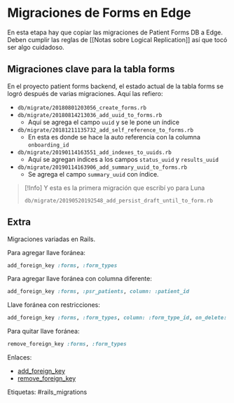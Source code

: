 # Migraciones de Forms en Edge

En esta etapa hay que copiar las migraciones de Patient Forms DB a Edge. Deben cumplir las reglas de [[Notas sobre Logical Replication]] así que tocó ser algo cuidadoso.

## Migraciones clave para la tabla forms

En el proyecto patient forms backend, el estado actual de la tabla forms se logró después de varias migraciones. Aquí las refiero:

- `db/migrate/20180801203056_create_forms.rb`
- `db/migrate/20180814213036_add_uuid_to_forms.rb`
	- Aquí se agrega el campo `uuid` y se le pone un índice
- `db/migrate/20181211135732_add_self_reference_to_forms.rb`
	- En esta es donde se hace la auto referencia con la columna `onboarding_id`
- `db/migrate/20190114163551_add_indexes_to_uuids.rb`
	- Aquí se agregan indices a los campos `status_uuid` y `results_uuid`
-  `db/migrate/20190114163906_add_summary_uuid_to_forms.rb`
	- Se agrega el campo `summary_uuid` con índice.

> [!Info]
> Y esta es la primera migración que escribí yo para Luna
> 
> `db/migrate/20190520192548_add_persist_draft_until_to_form.rb`

## Extra

Migraciones variadas en Rails.

Para agregar llave foránea:
```ruby
add_foreign_key :forms, :form_types
```

Para agregar llave foránea con columna diferente:
```ruby
add_foreign_key :forms, :psr_patients, column: :patient_id
```

Llave foránea con restricciones:
```ruby
add_foreign_key :forms, :form_types, column: :form_type_id, on_delete: :nullify
```

Para quitar llave foránea:
```ruby
remove_foreign_key :forms, :form_types
```

Enlaces:

- [add_foreign_key](https://apidock.com/rails/ActiveRecord/ConnectionAdapters/SchemaStatements/add_foreign_key)
- [remove_foreign_key](https://apidock.com/rails/v7.1.3.2/ActiveRecord/ConnectionAdapters/SchemaStatements/remove_foreign_key)

Etiquetas: #rails_migrations 